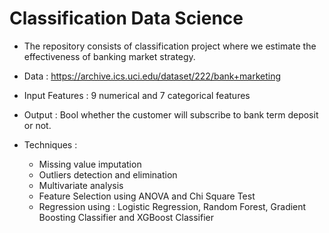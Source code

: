# Classification Data Science

* The repository consists of classification project where we estimate the effectiveness of banking market strategy.
* Data : https://archive.ics.uci.edu/dataset/222/bank+marketing
* Input Features : 9 numerical and 7 categorical features
* Output : Bool whether the customer will subscribe to bank term deposit or not.

* Techniques : 

  * Missing value imputation
  * Outliers detection and elimination
  * Multivariate analysis
  * Feature Selection using ANOVA and Chi Square Test
  * Regression using : Logistic Regression, Random Forest, Gradient Boosting Classifier and XGBoost Classifier
